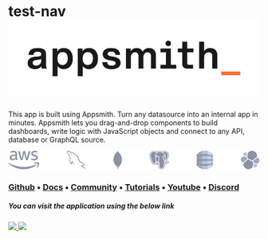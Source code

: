 # test-nav![](https://raw.githubusercontent.com/appsmithorg/appsmith/release/static/appsmith_logo_primary.png)

This app is built using Appsmith. Turn any datasource into an internal app in minutes. Appsmith lets you drag-and-drop components to build dashboards, write logic with JavaScript objects and connect to any API, database or GraphQL source.

![](https://raw.githubusercontent.com/appsmithorg/appsmith/release/static/images/integrations.png)

### [Github](https://github.com/appsmithorg/appsmith) • [Docs](https://docs.appsmith.com/?utm_source=github&utm_medium=social&utm_content=appsmith_docs&utm_campaign=null&utm_term=appsmith_docs) • [Community](https://community.appsmith.com/) • [Tutorials](https://github.com/appsmithorg/appsmith/tree/update/readme#tutorials) • [Youtube](https://www.youtube.com/appsmith) • [Discord](https://discord.gg/rBTTVJp)

##### You can visit the application using the below link

###### [![](https://assets.appsmith.com/git-sync/Buttons.svg) ](https://ce-27779.dp.appsmith.com/applications/651d17e82a0d7c5a77a402c3/pages/651d17e82a0d7c5a77a402c5) [![](https://assets.appsmith.com/git-sync/Buttons2.svg)](https://ce-27779.dp.appsmith.com/applications/651d17e82a0d7c5a77a402c3/pages/651d17e82a0d7c5a77a402c5/edit)
